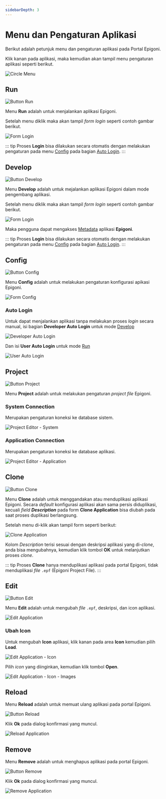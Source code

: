 ```yaml
---
sidebarDepth: 3
---
```


# Menu dan Pengaturan Aplikasi

Berikut adalah petunjuk menu dan pengaturan aplikasi pada Portal Epigoni.

Klik kanan pada aplikasi, maka kemudian akan tampil menu pengaturan aplikasi seperti berikut.

![Circle Menu](/images/circleMenu.png)

## Run

![Button Run](/images/btnRun.png)

Menu **Run** adalah untuk menjalankan aplikasi Epigoni.

Setelah menu diklik maka akan tampil _form login_ seperti contoh gambar berikut.

![Form Login](/images/formLogin.png)

::: tip
Proses **Login** bisa dilakukan secara otomatis dengan melakukan pengaturan pada menu [Config](#config) pada bagian [Auto Login](#auto-login).
:::

## Develop

![Button Develop](/images/btnDevelop.png)

Menu **Develop** adalah untuk mejalankan aplikasi Epigoni dalam mode pengembang aplikasi.

Setelah menu diklik maka akan tampil _form login_ seperti contoh gambar berikut.

![Form Login](/images/formLogin.png)

Maka pengguna dapat mengakses [Metadata](../metadata/) aplikasi **Epigoni**.

::: tip
Proses **Login** bisa dilakukan secara otomatis dengan melakukan pengaturan pada menu [Config](#config) pada bagian [Auto Login](#auto-login).
:::

## Config

![Button Config](/images/btnConfig.png)

Menu **Config** adalah untuk melakukan pengaturan konfigurasi apikasi Epigoni.

![Form Config](/images/formConfig.png)

### Auto Login

Untuk dapat menjalankan aplikasi tanpa melakukan proses _login_ secara manual, isi bagian **Developer Auto Login** untuk mode [Develop](#develop)

![Developer Auto Login](/images/dev-aut-log.png)

Dan isi **User Auto Login** untuk mode [Run](#run)

![User Auto Login](/images/usr-aut-log.png)

## Project

![Button Project](/images/btnProject.png)

Menu **Project** adalah untuk melakukan pengaturan _project file_ Epigoni.

### System Connection

Merupakan pengaturan koneksi ke database sistem.

![Project Editor - System](/images/projectFileEditor_System.png)

### Application Connection

Merupakan pengaturan koneksi ke database aplikasi.

![Project Editor - Application](/images/projectFileEditor_App.png)

## Clone

![Button Clone](/images/btnClone.png)

Menu **Clone** adalah untuk menggandakan atau menduplikasi aplikasi Epigoni. Secara _default_ konfigurasi aplikasi akan sama persis diduplikasi, kecuali _field_ **_Description_** pada form **Clone Application** bisa diubah pada saat proses duplikasi berlangsung.

Setelah menu di-klik akan tampil form seperti berikut:

![Clone Application](/images/clone-app.png)

Kolom _Description_ terisi sesuai dengan deskripsi aplikasi yang di-_clone_, anda bisa mengubahnya, kemudian klik tombol **OK** untuk melanjutkan proses _clone_.

::: tip
Proses **Clone** hanya menduplikasi aplikasi pada portal Epigoni, tidak menduplikasi _file_ `.epf` (Epigoni Project File).
:::

## Edit

![Button Edit](/images/btnEdit.png)

Menu **Edit** adalah untuk mengubah _file_ `.epf`, deskripsi, dan icon aplikasi.

![Edit Application](/images/edit-app.png)

### Ubah Icon

Untuk mengubah **Icon** aplikasi, klik kanan pada area **Icon** kemudian pilih **Load**.

![Edit Application - Icon](/images/edit-app-icon.png)

Pilih _icon_ yang diinginkan, kemudian klik tombol **Open**.

![Edit Application - Icon - Images](/images/edit-app-icon-images.png)

## Reload

Menu **Reload** adalah untuk memuat ulang aplikasi pada portal Epigoni.

![Button Reload](/images/btnReload.png)

Klik **Ok** pada dialog konfirmasi yang muncul.

![Reload Application](/images/reload-app.png)

## Remove

Menu **Remove** adalah untuk menghapus aplikasi pada portal Epigoni.

![Button Remove](/images/btnRemove.png)

Klik **Ok** pada dialog konfirmasi yang muncul.

![Remove Application](/images/remove-app.png)

